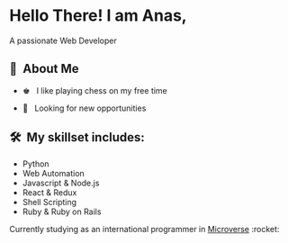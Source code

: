 <h1>Hello There! I am Anas,</h1>
<p>A passionate Web Developer </p>
<h2> 👨 &nbsp;About Me </h2>

- ♚ &nbsp; I like playing chess on my free time

- 👔 &nbsp; Looking for new opportunities

<h2>🛠 &nbsp;My skillset includes:</h2>
<ul>
  <li>Python</li>
  <li>Web Automation</li>
  <li>Javascript & Node.js</li>
  <li>React & Redux</li>
  <li>Shell Scripting</li>
  <li>Ruby & Ruby on Rails</li>
</ul>

<p>Currently studying as an international programmer in <a href="https://www.microverse.org/" target="_blank">Microverse</a> :rocket:</p>